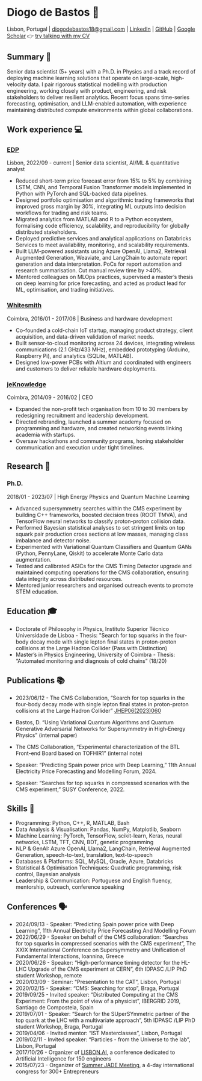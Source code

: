 # Diogo de Bastos 👋

Lisbon, Portugal | diogodebastos18@gmail.com | [LinkedIn](https://www.linkedin.com/in/diogodebastos) | [GitHub](https://github.com/diogodebastos) | [Google Scholar](https://scholar.google.com/citations?user=6f2lV5YAAAAJ&hl=en)
👉 [try talking with my CV](https://diogodebastos.vercel.app/)

## Summary 📜 
Senior data scientist (5+ years) with a Ph.D. in Physics and a track record of deploying machine learning solutions that operate on large-scale, high-velocity data. I pair rigorous statistical modelling with production engineering, working closely with product, engineering, and risk stakeholders to deliver resilient analytics. Recent focus spans time-series forecasting, optimisation, and LLM-enabled automation, with experience maintaining distributed compute environments within global collaborations.

## Work experience 💻 
### [EDP](http://www.edp.com)
Lisbon, 2022/09 - current | Senior data scientist, AI/ML & quantitative analyst

- Reduced short-term price forecast error from 15% to 5% by combining LSTM, CNN, and Temporal Fusion Transformer models implemented in Python with PyTorch and SQL-backed data pipelines.
- Designed portfolio optimisation and algorithmic trading frameworks that improved gross margin by 30%, integrating ML outputs into decision workflows for trading and risk teams.
- Migrated analytics from MATLAB and R to a Python ecosystem, formalising code efficiency, scalability, and reproducibility for globally distributed stakeholders.
- Deployed predictive services and analytical applications on Databricks Services to meet availability, monitoring, and scalability requirements.
- Built LLM-powered assistants using Azure OpenAI, Llama2, Retrieval Augmented Generation, Weaviate, and LangChain to automate report generation and data interpretation. PoCs for report automation and research summarisation. Cut manual review time by >40%.
- Mentored colleagues on MLOps practices, supervised a master’s thesis on deep learning for price forecasting, and acted as product lead for ML, optimisation, and trading initiatives.

### [Whitesmith](https://www.whitesmith.co/)
Coimbra, 2016/01 - 2017/06 | Business and hardware development

- Co-founded a cold-chain IoT startup, managing product strategy, client acquisition, and data-driven validation of market needs.
- Built sensor-to-cloud monitoring across 24 devices, integrating wireless communications (2.1 GHz/433 MHz), embedded prototyping (Arduino, Raspberry Pi), and analytics (SQLite, MATLAB).
- Designed low-power PCBs with Altium and coordinated with engineers and customers to deliver reliable hardware deployments.

### [jeKnowledge](https://jeknowledge.pt/)
Coimbra, 2014/09 - 2016/02 | CEO

- Expanded the non-profit tech organisation from 10 to 30 members by redesigning recruitment and leadership development.
- Directed rebranding, launched a summer academy focused on programming and hardware, and created networking events linking academia with startups.
- Oversaw hackathons and community programs, honing stakeholder communication and execution under tight timelines.

## Research 🔬 

### Ph.D.
2018/01 - 2023/07 | High Energy Physics and Quantum Machine Learning

- Advanced supersymmetry searches within the CMS experiment by building C++ frameworks, boosted decision trees (ROOT TMVA), and TensorFlow neural networks to classify proton-proton collision data.
- Performed Bayesian statistical analyses to set stringent limits on top squark pair production cross sections at low masses, managing class imbalance and detector noise.
- Experimented with Variational Quantum Classifiers and Quantum GANs (Python, PennyLane, Qiskit) to accelerate Monte Carlo data augmentation.
- Tested and calibrated ASICs for the CMS Timing Detector upgrade and maintained computing operations for the CMS collaboration, ensuring data integrity across distributed resources.
- Mentored junior researchers and organised outreach events to promote STEM education.

## Education 🎓 

- Doctorate of Philosophy in Physics, Instituto Superior Técnico Universidade de Lisboa - Thesis: "Search for top squarks in the four-body decay mode with single lepton final states in proton-proton collisions at the Large Hadron Collider (Pass with Distinction)
- Master’s in Physics Engineering, University of Coimbra - Thesis: “Automated monitoring and diagnosis of cold chains” (18/20)

## Publications 📚

- 2023/06/12 - The CMS Collaboration,
“Search for top squarks in the four-body
decay mode with single lepton final states in proton-proton collisions at the Large Hadron Collider” [JHEP06(2023)060](https://doi.org/10.1007/JHEP06(2023)060)

- Bastos, D.
“Using Variational Quantum Algorithms and Quantum
Generative Adversarial Networks for Supersymmetry in High‑Energy Physics”
(internal paper)

- The CMS Collaboration,
“Experimental characterization of the BTL Front-end
Board based on TOFHIR1” (internal note)

- Speaker: “Predicting Spain power price with Deep Learning,” 11th Annual Electricity Price Forecasting and Modelling Forum, 2024.

- Speaker: “Searches for top squarks in compressed scenarios with the CMS experiment,” SUSY Conference, 2022.

## Skills 💫 

- Programming: Python, C++, R, MATLAB, Bash
- Data Analysis & Visualisation: Pandas, NumPy, Matplotlib, Seaborn
- Machine Learning: PyTorch, TensorFlow, scikit-learn, Keras, neural networks, LSTM, TFT, CNN, BDT, genetic programming
- NLP & GenAI: Azure OpenAI, Llama2, LangChain, Retrieval Augmented Generation, speech-to-text, translation, text-to-speech
- Databases & Platforms: SQL, MySQL, Oracle, Azure, Databricks
- Statistical & Optimisation Techniques: Quadratic programming, risk control, Bayesian analysis
- Leadership & Communication: Portuguese and English fluency, mentorship, outreach, conference speaking

## Conferences 🗣 

- 2024/09/13 - Speaker: “Predicting Spain power price with Deep Learning”, 11th Annual Electricity Price Forecasting And Modelling Forum
- 2022/06/29 - Speaker on behalf of the CMS collaboration: “Searches for top squarks in compressed scenarios with the CMS experiment”, The XXIX International Conference on Supersymmetry and Unification of Fundamental Interactions, Ioannina, Greece
- 2020/06/26 - Speaker: “High-performance timing detector for the HL-LHC Upgrade of the CMS experiment at CERN”, 6th IDPASC /LIP PhD student Workshop, remote
- 2020/03/09 - Seminar: “Presentation to the CAT”, Lisbon, Portugal
- 2020/02/15 - Speaker: “CMS: Searching for stop”, Braga, Portugal
- 2019/09/25 - Invited speaker: “Distributed Computing at the CMS Experiment: From the point of view of a physicist”, IBERGRID 2019, Santiago de Compostela, Spain
- 2019/07/01 - Speaker: “Search for the SUperSYmmetric partner of the top quark at the LHC with a multivariate approach”, 5th IDPASC /LIP PhD student Workshop, Braga, Portugal
- 2019/04/06 - Invited mentor: “IST Masterclasses”, Lisbon, Portugal
- 2019/02/11 - Invited speaker: “Particles - from the Universe to the lab”, Lisbon, Portugal
- 2017/10/26 - Organizer of [LISBON.AI](https://web.archive.org/web/20221006040617/http://lisbon.ai/), a conference dedicated to Artificial Intelligence for 150 engineers
- 2015/07/23 - Organizer of [Summer JADE Meeting](https://youtu.be/GkxUpzfNlMA), a 4-day international congress for 300+ Entrepreneurs
